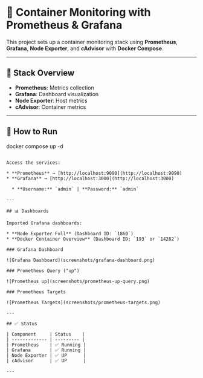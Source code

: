 # 🚀 Container Monitoring with Prometheus & Grafana

This project sets up a container monitoring stack using **Prometheus**, **Grafana**, **Node Exporter**, and **cAdvisor** with **Docker Compose**.

---

## 📁 Stack Overview

* **Prometheus**: Metrics collection
* **Grafana**: Dashboard visualization
* **Node Exporter**: Host metrics
* **cAdvisor**: Container metrics

---

## 📆 How to Run

docker compose up -d
```

Access the services:

* **Prometheus** → [http://localhost:9090](http://localhost:9090)
* **Grafana** → [http://localhost:3000](http://localhost:3000)

  * **Username:** `admin` | **Password:** `admin`

---

## 📊 Dashboards

Imported Grafana dashboards:

* **Node Exporter Full** (Dashboard ID: `1860`)
* **Docker Container Overview** (Dashboard ID: `193` or `14282`)

### Grafana Dashboard

![Grafana Dashboard](screenshots/grafana-dashboard.png)

### Prometheus Query ("up")

![Prometheus up](screenshots/prometheus-up-query.png)

### Prometheus Targets

![Prometheus Targets](screenshots/prometheus-targets.png)

---

## ✅ Status

| Component     | Status    |
| ------------- | --------- |
| Prometheus    | ✅ Running |
| Grafana       | ✅ Running |
| Node Exporter | ✅ UP      |
| cAdvisor      | ✅ UP      |

---


